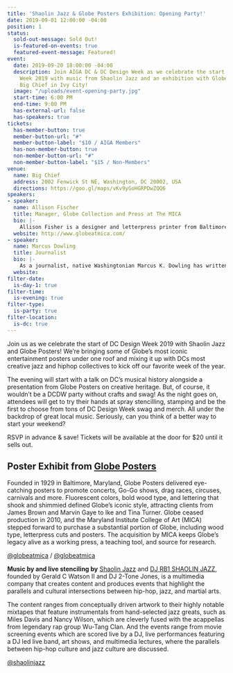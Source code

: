 ```yaml
---
title: 'Shaolin Jazz & Globe Posters Exhibition: Opening Party!'
date: 2019-09-01 12:00:00 -04:00
position: 1
status:
  sold-out-message: Sold Out!
  is-featured-on-events: true
  featured-event-message: Featured!
event:
  date: 2019-09-20 18:00:00 -04:00
  description: Join AIGA DC & DC Design Week as we celebrate the start of DC Design
    Week 2019 with music from Shaolin Jazz and an exhibition with Globe Posters at
    Big Chief in Ivy City!
  image: "/uploads/event-opening-party.jpg"
  start-time: 6:00 PM
  end-time: 9:00 PM
  has-external-url: false
  has-speakers: true
tickets:
  has-member-button: true
  member-button-url: "#"
  member-button-label: "$10 / AIGA Members"
  has-non-member-button: true
  non-member-button-url: "#"
  non-member-button-label: "$15 / Non-Members"
venue:
  name: Big Chief
  address: 2002 Fenwick St NE, Washington, DC 20002, USA
  directions: https://goo.gl/maps/vKv9yGoHGRPDwZQQ6
speakers:
- speaker: 
  name: Allison Fischer
  title: Manager, Globe Collection and Press at The MICA
  bio: |-
    Allison Fisher is a designer and letterpress printer from Baltimore, Maryland. She is the manager of the Globe Collection and Press at MICA (Maryland Institute College of Art). She fell in love with printmaking and letterpress while earning her BFA in Graphic Design at MICA. As a student she was bitten by the DayGlo love of Globe and devoted most of her senior year helping to rally student support for acquisition of the collection. Her love of Globe kept her in Baltimore, lurking around MICA’s campus, helping on projects and spreading the word of Globe until MICA finally hired her. Allison manages all things related to Globe at MICA from the production of Globe’s new projects for clients like Hello Kitty, Smithsonian Institutions and Stax Records, to wrangling Globe interns, overseeing archiving, working on community-oriented projects and more. When not working on Globe Allison can be found tinkering on her own presses and working as a Linotype apprentice at the Baltimore Museum of the Industry.
  website: http://www.globeatmica.com/
- speaker: 
  name: Marcus Dowling
  title: Journalist
  bio: |-
    As a journalist, native Washingtonian Marcus K. Dowling has written for print journals including Vice, Complex, Spotify, The FADER, Bandcamp, Red Bull Magazine, Mixmag, DJ Mag, and innumerable others. Creatively, he is the creative curator behind the development of downtown DC's award-winning Decades Nightclub. Sitting comfortably at the confluence of the underground and mainstream, Marcus is obsessed with history, appreciative of the present, and loving the future. He is a creator, curator, and innovator living in a wild new age.
  website:
filter-date:
  is-day-1: true
filter-time:
  is-evening: true
filter-type:
  is-party: true
filter-location:
  is-dc: true
---
```


Join us as we celebrate the start of DC Design Week 2019 with Shaolin Jazz and Globe Posters! We’re bringing some of Globe’s most iconic entertainment posters under one roof and mixing it up with DCs most creative jazz and hiphop collectives to kick off our favorite week of the year.

The evening will start with a talk on DC’s musical history alongside a presentation from Globe Posters on creative heritage. But, of course, it wouldn’t be a DCDW party without crafts and swag! As the night goes on, attendees will get to try their hands at spray stencilling, stamping and be the first to choose from tons of DC Design Week swag and merch. All under the backdrop of great local music. Seriously, can you think of a better way to start your weekend?

RSVP in advance & save! Tickets will be available at the door for $20 until it sells out. 

## Poster Exhibit from [Globe Posters](http://www.globeatmica.com)
Founded in 1929 in Baltimore, Maryland, Globe Posters delivered eye-catching posters to promote concerts, Go-Go shows, drag races, circuses, carnivals and more. Fluorescent colors, bold wood type, and lettering that shook and shimmied defined Globe’s iconic style, attracting clients from James Brown and Marvin Gaye to Ike and Tina Turner. Globe ceased production in 2010, and the Maryland Institute College of Art (MICA) stepped forward to purchase a substantial portion of Globe, including wood type, letterpress cuts and posters. The acquisition by MICA keeps Globe’s legacy alive as a working press, a teaching tool, and source for research. 

<i class="fab fa-instagram"></i> [@globeatmica](https://www.instagram.com/globeatmica/) / <i class="fab fa-twitter"></i> [@globeatmica](https://twitter.com/globeatmica)


**Music by and live stenciling by** [Shaolin Jazz](http://www.shaolinjazz.com) and [DJ RB1 SHAOLIN JAZZ](https://www.facebook.com/RonBrown.aka.DJ.RBI), founded by Gerald C Watson II and DJ 2-Tone Jones, is a multimedia company that creates content and produces events that highlight the parallels and cultural intersections between hip-hop, jazz, and martial arts.

The content ranges from conceptually driven artwork to their highly notable mixtapes that feature instrumentals from hand-selected jazz greats, such as Miles Davis and Nancy Wilson, which are cleverly fused with the acappellas from legendary rap group Wu-Tang Clan.  And the events range from movie screening events which are scored live by a DJ, live performances featuring a DJ led live band, art shows, and multimedia lectures, where the parallels between hip-hop culture and jazz culture are discussed.

<i class="fab fa-instagram"></i> [@shaolinjazz](https://www.instagram.com/shaolinjazz/)
